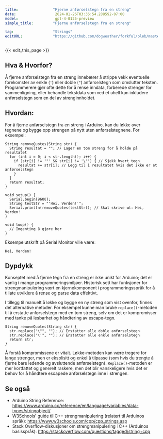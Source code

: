 ```yaml
---
title:                "Fjerne anførselstegn fra en streng"
date:                  2024-01-26T03:36:54.208592-07:00
model:                 gpt-4-0125-preview
simple_title:         "Fjerne anførselstegn fra en streng"

tag:                  "Strings"
editURL:              "https://github.com/dogweather/forkful/blob/master/content/no/arduino/removing-quotes-from-a-string.md"
---
```


{{< edit_this_page >}}

## Hva & Hvorfor?
Å fjerne anførselstegn fra en streng innebærer å strippe vekk eventuelle forekomster av enkle (`'`) eller doble (`"`) anførselstegn som omslutter teksten. Programmerere gjør ofte dette for å rense inndata, forberede strenger for sammenligning, eller behandle tekstdata som ved et uhell kan inkludere anførselstegn som en del av strenginnholdet.

## Hvordan:
For å fjerne anførselstegn fra en streng i Arduino, kan du løkke over tegnene og bygge opp strengen på nytt uten anførselstegnene. For eksempel:

```arduino
String removeQuotes(String str) {
  String resultat = ""; // Lager en tom streng for å holde på resultatet
  for (int i = 0; i < str.length(); i++) {
    if (str[i] != '"' && str[i] != '\'') { // Sjekk hvert tegn
      resultat += str[i]; // Legg til i resultatet hvis det ikke er et anførselstegn
    }
  }
  return resultat;
}

void setup() {
  Serial.begin(9600);
  String testStr = "'Hei, Verden!'";
  Serial.println(removeQuotes(testStr)); // Skal skrive ut: Hei, Verden!
}

void loop() {
  // Ingenting å gjøre her
}
```

Eksempelutskrift på Serial Monitor ville være:
```
Hei, Verden!
```

## Dypdykk
Konseptet med å fjerne tegn fra en streng er ikke unikt for Arduino; det er vanlig i mange programmeringsmiljøer. Historisk sett har funksjoner for strengmanipulering vært en kjernekomponent i programmeringsspråk for å tillate utviklere å rense og parse data effektivt.

I tillegg til manuelt å løkke og bygge en ny streng som vist ovenfor, finnes det alternative metoder. For eksempel kunne man bruke `replace()`-metoden til å erstatte anførselstegn med en tom streng, selv om det er kompromisser med tanke på lesbarhet og håndtering av escape-tegn.

```arduino
String removeQuotes(String str) {
  str.replace("\"", ""); // Erstatter alle doble anførselstegn
  str.replace("\'", ""); // Erstatter alle enkle anførselstegn
  return str;
}
```

Å forstå kompromissene er vitalt. Løkke-metoden kan være tregere for lange strenger, men er eksplisitt og enkel å tilpasse (som hvis du trengte å fjerne bare ledende og avsluttende anførselstegn). `Replace()`-metoden er mer kortfattet og generelt raskere, men det blir vanskeligere hvis det er behov for å håndtere escapede anførselstegn inne i strengen.

## Se også
- Arduino String Reference: https://www.arduino.cc/reference/en/language/variables/data-types/stringobject/
- W3Schools' guide til C++ strengmanipulering (relatert til Arduinos språk): https://www.w3schools.com/cpp/cpp_strings.asp
- Stack Overflow-diskusjoner om strengmanipulering i C++ (Arduinos basisspråk): https://stackoverflow.com/questions/tagged/string+cpp
